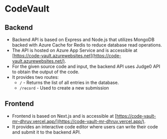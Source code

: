 # CodeVault 
## Backend
- Backend API is based on Express and Node.js that utilizes MongoDB backed with Azure Cache for Redis to reduce database read operations. 
- The API is hosted on Azure App Service and is accessible at [https://code-vault.azurewebsites.net](https://code-vault.azurewebsites.net/).
- For the given source code and input, the backend API uses Judge0 API to obtain the output of the code.
- It provides two routes:
  - `/` - Returns the list of all entries in the database.
  - `/record` - Used to create a new submission

## Frontend
- Frontend is based on Next.js and is accessible at [https://code-vault-mr-dhruv.vercel.app/](https://code-vault-mr-dhruv.vercel.app/).
- It provides an interactive code editor where users can write their code and submit it to the backend API.